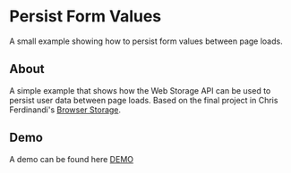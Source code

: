# Persist Form Values

A small example showing how to persist form values between page loads.

## About

A simple example that shows how the Web Storage API can be used to persist user data between page loads. Based on the final project in Chris Ferdinandi's [Browser Storage](https://vanillajsguides.com/browser-storage/).

## Demo

A demo can be found here [DEMO](https://remember-form-values.herokuapp.com/)